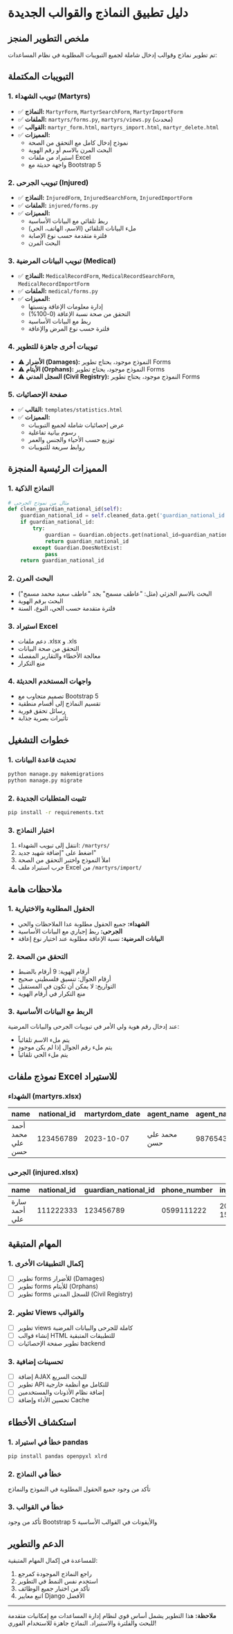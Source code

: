 # دليل تطبيق النماذج والقوالب الجديدة

## ملخص التطوير المنجز

تم تطوير نماذج وقوالب إدخال شاملة لجميع التبويبات المطلوبة في نظام المساعدات:

## التبويبات المكتملة

### 1. تبويب الشهداء (Martyrs)
- ✅ **النماذج:** `MartyrForm`, `MartyrSearchForm`, `MartyrImportForm`
- ✅ **الملفات:** `martyrs/forms.py`, `martyrs/views.py` (محدث)
- ✅ **القوالب:** `martyr_form.html`, `martyrs_import.html`, `martyr_delete.html`
- ✅ **المميزات:**
  - نموذج إدخال كامل مع التحقق من الصحة
  - البحث المرن بالاسم أو رقم الهوية
  - استيراد من ملفات Excel
  - واجهة حديثة مع Bootstrap 5

### 2. تبويب الجرحى (Injured)
- ✅ **النماذج:** `InjuredForm`, `InjuredSearchForm`, `InjuredImportForm`
- ✅ **الملفات:** `injured/forms.py`
- ✅ **المميزات:**
  - ربط تلقائي مع البيانات الأساسية
  - ملء البيانات التلقائي (الاسم، الهاتف، الحي)
  - فلترة متقدمة حسب نوع الإصابة
  - البحث المرن

### 3. تبويب البيانات المرضية (Medical)
- ✅ **النماذج:** `MedicalRecordForm`, `MedicalRecordSearchForm`, `MedicalRecordImportForm`
- ✅ **الملفات:** `medical/forms.py`
- ✅ **المميزات:**
  - إدارة معلومات الإعاقة ونسبتها
  - التحقق من صحة نسبة الإعاقة (0-100%)
  - ربط مع البيانات الأساسية
  - فلترة حسب نوع المرض والإعاقة

### 4. تبويبات أخرى جاهزة للتطوير
- ⚠️ **الأضرار (Damages):** النموذج موجود، يحتاج تطوير Forms
- ⚠️ **الأيتام (Orphans):** النموذج موجود، يحتاج تطوير Forms
- ⚠️ **السجل المدني (Civil Registry):** النموذج موجود، يحتاج تطوير Forms

### 5. صفحة الإحصائيات
- ✅ **القالب:** `templates/statistics.html`
- ✅ **المميزات:**
  - عرض إحصائيات شاملة لجميع التبويبات
  - رسوم بيانية تفاعلية
  - توزيع حسب الأحياء والجنس والعمر
  - روابط سريعة للتبويبات

## المميزات الرئيسية المنجزة

### 1. النماذج الذكية
```python
# مثال من نموذج الجرحى
def clean_guardian_national_id(self):
    guardian_national_id = self.cleaned_data.get('guardian_national_id')
    if guardian_national_id:
        try:
            guardian = Guardian.objects.get(national_id=guardian_national_id)
            return guardian_national_id
        except Guardian.DoesNotExist:
            pass
    return guardian_national_id
```

### 2. البحث المرن
- البحث بالاسم الجزئي (مثل: "عاطف مسمح" يجد "عاطف سعيد محمد مسمح")
- البحث برقم الهوية
- فلترة متقدمة حسب الحي، النوع، السنة

### 3. استيراد Excel
- دعم ملفات .xlsx و .xls
- التحقق من صحة البيانات
- معالجة الأخطاء والتقارير المفصلة
- منع التكرار

### 4. واجهات المستخدم الحديثة
- تصميم متجاوب مع Bootstrap 5
- تقسيم النماذج إلى أقسام منطقية
- رسائل تحقق فورية
- تأثيرات بصرية جذابة

## خطوات التشغيل

### 1. تحديث قاعدة البيانات
```bash
python manage.py makemigrations
python manage.py migrate
```

### 2. تثبيت المتطلبات الجديدة
```bash
pip install -r requirements.txt
```

### 3. اختبار النماذج
1. انتقل إلى تبويب الشهداء: `/martyrs/`
2. اضغط على "إضافة شهيد جديد"
3. املأ النموذج واختبر التحقق من الصحة
4. جرب استيراد ملف Excel من `/martyrs/import/`

## ملاحظات هامة

### 1. الحقول المطلوبة والاختيارية
- **الشهداء:** جميع الحقول مطلوبة عدا الملاحظات والحي
- **الجرحى:** ربط إجباري مع البيانات الأساسية
- **البيانات المرضية:** نسبة الإعاقة مطلوبة عند اختيار نوع إعاقة

### 2. التحقق من الصحة
- أرقام الهوية: 9 أرقام بالضبط
- أرقام الجوال: تنسيق فلسطيني صحيح
- التواريخ: لا يمكن أن تكون في المستقبل
- منع التكرار في أرقام الهوية

### 3. الربط مع البيانات الأساسية
عند إدخال رقم هوية ولي الأمر في تبويبات الجرحى والبيانات المرضية:
- يتم ملء الاسم تلقائياً
- يتم ملء رقم الجوال إذا لم يكن موجود
- يتم ملء الحي تلقائياً

## نموذج ملفات Excel للاستيراد

### الشهداء (martyrs.xlsx)
| name | national_id | martyrdom_date | agent_name | agent_national_id | agent_phone | relationship_to_martyr | district | notes |
|------|------------|----------------|------------|------------------|-------------|----------------------|----------|-------|
| أحمد محمد علي حسن | 123456789 | 2023-10-07 | محمد علي حسن | 987654321 | 0599123456 | father | الرمال | ملاحظات |

### الجرحى (injured.xlsx)
| name | national_id | guardian_national_id | phone_number | injury_date | injury_type | injury_description | notes |
|------|------------|-------------------|--------------|-------------|-------------|-------------------|-------|
| سارة أحمد علي | 111222333 | 123456789 | 0599111222 | 2023-11-15 | shrapnel | إصابة في الساق | ملاحظات |

## المهام المتبقية

### 1. إكمال التطبيقات الأخرى
- [ ] تطوير forms للأضرار (Damages)
- [ ] تطوير forms للأيتام (Orphans)  
- [ ] تطوير forms للسجل المدني (Civil Registry)

### 2. تطوير Views والقوالب
- [ ] تطوير views كاملة للجرحى والبيانات المرضية
- [ ] إنشاء قوالب HTML للتطبيقات المتبقية
- [ ] تطوير صفحة الإحصائيات backend

### 3. تحسينات إضافية
- [ ] إضافة AJAX للبحث السريع
- [ ] تطوير API للتكامل مع أنظمة خارجية
- [ ] إضافة نظام الأذونات والمستخدمين
- [ ] تحسين الأداء وإضافة Cache

## استكشاف الأخطاء

### 1. خطأ في استيراد pandas
```bash
pip install pandas openpyxl xlrd
```

### 2. خطأ في النماذج
تأكد من وجود جميع الحقول المطلوبة في النموذج والنماذج

### 3. خطأ في القوالب
تأكد من وجود Bootstrap 5 والأيقونات في القوالب الأساسية

## الدعم والتطوير

للمساعدة في إكمال المهام المتبقية:
1. راجع النماذج الموجودة كمرجع
2. استخدم نفس النمط في التطوير
3. تأكد من اختبار جميع الوظائف
4. اتبع معايير Django الأفضل

---

**ملاحظة:** هذا التطوير يشمل أساس قوي لنظام إدارة المساعدات مع إمكانيات متقدمة للبحث والفلترة والاستيراد. النماذج جاهزة للاستخدام الفوري! 